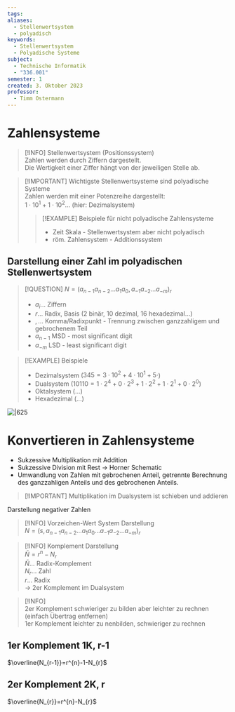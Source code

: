 ```yaml
---
tags: 
aliases:
  - Stellenwertsystem
  - polyadisch
keywords:
  - Stellenwertsystem
  - Polyadische Systeme
subject:
  - Technische Informatik
  - "336.001"
semester: 1
created: 3. Oktober 2023
professor:
  - Timm Ostermann
---
```

 

# Zahlensysteme

> [!INFO] Stellenwertsystem (Positionssystem)  
> Zahlen werden durch Ziffern dargestellt.  
> Die Wertigkeit einer Ziffer hängt von der jeweiligen Stelle ab.

> [!IMPORTANT] Wichtigste Stellenwertsysteme sind polyadische Systeme  
> Zahlen werden mit einer Potenzreihe dargestellt:  
> $1\cdot 10^1+1\cdot 10^2\dots$ (hier: Dezimalsystem)
>
> > [!EXAMPLE] Beispiele für nicht polyadische Zahlensysteme  
> > - Zeit Skala - Stellenwertsystem aber nicht polyadisch  
> > - röm. Zahlensystem - Additionssystem

## Darstellung einer Zahl im polyadischen Stellenwertsystem

> [!QUESTION] $N=(a_{n-1} a_{n-2}\dots  a_{1} a_{0},  a_{-1} a_{-2}\dots a_{-m})_{r}$  
> - $a_{i}\dots$ Ziffern  
> - $r\dots$ Radix, Basis (2 binär, 10 dezimal, 16 hexadezimal…)  
> - $,\dots$ Komma/Radixpunkt - Trennung zwischen ganzzahligem und gebrochenem Teil
> - $a_{n-1}$ MSD - most significant digit
> - $a_{-m}$ LSD - least significant digit

> [!EXAMPLE] Beispiele
> - Dezimalsystem ($345 = 3\cdot 10^2+4\cdot 10^1+5\cdot$)
> - Dualsystem ($10110=1\cdot 2^{4}+0\cdot 2^{3}+1\cdot 2^{2}+1\cdot 2^1 +0\cdot 2^0$)
> - Oktalsystem (...)
> - Hexadezimal (...)

![|625](assets/Pasted%20image%2020231003162318.png)

# Konvertieren in Zahlensysteme

- Sukzessive Multiplikation mit Addition
- Sukzessive Division mit Rest $\to$ Horner Schematic
- Umwandlung von Zahlen mit gebrochenen Anteil, getrennte Berechnung des ganzzahligen Anteils und des gebrochenen Anteils.

> [!IMPORTANT] Multiplikation im Dualsystem ist schieben und addieren

Darstellung negativer Zahlen

> [!INFO] Vorzeichen-Wert System Darstellung  
> $N=(s,a_{n-1}a_{n-2}\dots a_{1}a_{0}\dots a_{-1}a_{-2}\dots a_{-m})_{r}$

> [!INFO] Komplement Darstellung  
> $\bar{N} = r^{n}-N_{r}$  
> $\bar{N}\dots$ Radix-Komplement  
> $N_{r}\dots$ Zahl  
> $r\dots$ Radix  
> $\to$ 2er Komplement im Dualsystem

> [!INFO]  
> 2er Komplement schwieriger zu bilden aber leichter zu rechnen (einfach Übertrag entfernen)  
> 1er Komplement leichter zu nenbilden, schwieriger zu rechnen

## 1er Komplement 1K, r-1

$\overline{N_{r-1}}=r^{n}-1-N_{r}$

## 2er Komplement 2K, r

$\overline{N_{r}}=r^{n}-N_{r}$